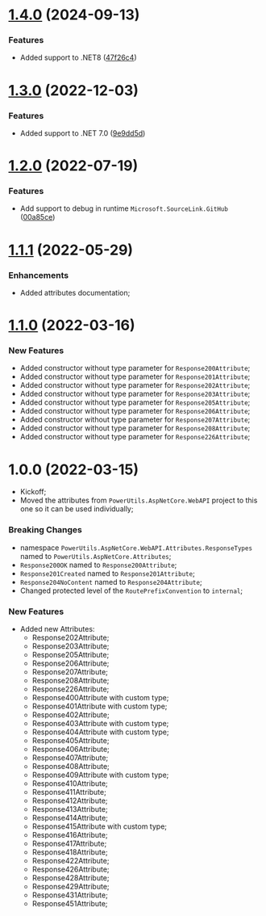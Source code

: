 # [1.4.0](https://github.com/TechNobre/PowerUtils.AspNetCore.Extensions/compare/v1.3.0...v1.4.0) (2024-09-13)


### Features

* Added support to .NET8 ([47f26c4](https://github.com/TechNobre/PowerUtils.AspNetCore.Extensions/commit/47f26c415509ad3de0afae702ffe781e6143c302))

# [1.3.0](https://github.com/TechNobre/PowerUtils.AspNetCore.Extensions/compare/v1.2.0...v1.3.0) (2022-12-03)


### Features

* Added support to .NET 7.0 ([9e9dd5d](https://github.com/TechNobre/PowerUtils.AspNetCore.Extensions/commit/9e9dd5d94ef354a65abaeff3e42f43a4a6c86ebb))

# [1.2.0](https://github.com/TechNobre/PowerUtils.AspNetCore.Extensions/compare/v1.1.1...v1.2.0) (2022-07-19)


### Features

* Add support to debug in runtime `Microsoft.SourceLink.GitHub` ([00a85ce](https://github.com/TechNobre/PowerUtils.AspNetCore.Extensions/commit/00a85ce0292f5a47c8bde2b1b0b681bd9fc4aee4))

# [1.1.1](https://github.com/TechNobre/PowerUtils.AspNetCore.Extensions/compare/v1.1.0...v1.1.1) (2022-05-29)


### Enhancements

* Added attributes documentation;




# [1.1.0](https://github.com/TechNobre/PowerUtils.AspNetCore.Extensions/compare/v1.0.0...v1.1.0) (2022-03-16)


### New Features
- Added constructor without type parameter for `Response200Attribute`;
- Added constructor without type parameter for `Response201Attribute`;
- Added constructor without type parameter for `Response202Attribute`;
- Added constructor without type parameter for `Response203Attribute`;
- Added constructor without type parameter for `Response205Attribute`;
- Added constructor without type parameter for `Response206Attribute`;
- Added constructor without type parameter for `Response207Attribute`;
- Added constructor without type parameter for `Response208Attribute`;
- Added constructor without type parameter for `Response226Attribute`;




# 1.0.0 (2022-03-15)

- Kickoff;
- Moved the attributes from `PowerUtils.AspNetCore.WebAPI` project to this one so it can be used individually;


### Breaking Changes

- namespace `PowerUtils.AspNetCore.WebAPI.Attributes.ResponseTypes` named to `PowerUtils.AspNetCore.Attributes`;
- `Response200OK` named to `Response200Attribute`;
- `Response201Created` named to `Response201Attribute`;
- `Response204NoContent` named to `Response204Attribute`;
- Changed protected level of the `RoutePrefixConvention` to `internal`;


### New Features

- Added new Attributes:
  - Response202Attribute;
  - Response203Attribute;
  - Response205Attribute;
  - Response206Attribute;
  - Response207Attribute;
  - Response208Attribute;
  - Response226Attribute;
  - Response400Attribute with custom type;
  - Response401Attribute with custom type;
  - Response402Attribute;
  - Response403Attribute with custom type;
  - Response404Attribute with custom type;
  - Response405Attribute;
  - Response406Attribute;
  - Response407Attribute;
  - Response408Attribute;
  - Response409Attribute with custom type;
  - Response410Attribute;
  - Response411Attribute;
  - Response412Attribute;
  - Response413Attribute;
  - Response414Attribute;
  - Response415Attribute with custom type;
  - Response416Attribute;
  - Response417Attribute;
  - Response418Attribute;
  - Response422Attribute;
  - Response426Attribute;
  - Response428Attribute;
  - Response429Attribute;
  - Response431Attribute;
  - Response451Attribute;
